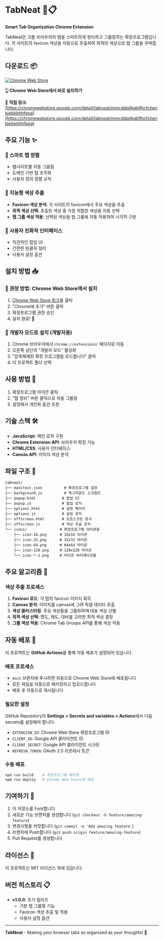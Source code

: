 # TabNeat 🎨📋

**Smart Tab Organization Chrome Extension**

TabNeat은 크롬 브라우저의 탭을 스마트하게 정리하고 그룹핑하는 확장프로그램입니다. 각 사이트의 favicon 색상을 자동으로 추출하여 최적의 색상으로 탭 그룹을 꾸며줍니다.

## 다운로드 📦

[![Chrome Web Store](https://img.shields.io/chrome-web-store/v/mmcddpjlkgbflhcfchenbjebkbhhfepa?style=for-the-badge&logo=googlechrome&logoColor=white&label=CHROME%20WEB%20STORE)](https://chromewebstore.google.com/detail/tabneat/mmcddpjlkgbflhcfchenbjebkbhhfepa)

**👆 Chrome Web Store에서 바로 설치하기**

🔗 **직접 링크**: [https://chromewebstore.google.com/detail/tabneat/mmcddpjlkgbflhcfchenbjebkbhhfepa](https://chromewebstore.google.com/detail/tabneat/mmcddpjlkgbflhcfchenbjebkbhhfepa)

## 주요 기능 ✨

### 🔄 스마트 탭 정렬
- 웹사이트별 자동 그룹핑
- 도메인 기반 탭 조직화
- 사용자 정의 정렬 규칙

### 🎨 지능형 색상 추출
- **Favicon 색상 분석**: 각 사이트의 favicon에서 주요 색상을 추출
- **최적 색상 선택**: 추출된 색상 중 가장 적합한 색상을 자동 선택
- **탭 그룹 색상 적용**: 선택된 색상을 탭 그룹에 자동 적용하여 시각적 구분

### 📱 사용자 친화적 인터페이스
- 직관적인 팝업 UI
- 간편한 원클릭 정리
- 사용자 설정 옵션

## 설치 방법 📥

### 🌟 권장 방법: Chrome Web Store에서 설치
1. [Chrome Web Store 링크](https://chromewebstore.google.com/detail/tabneat/mmcddpjlkgbflhcfchenbjebkbhhfepa)를 클릭
2. "Chrome에 추가" 버튼 클릭
3. 확장프로그램 권한 승인
4. 설치 완료! 🎉

### 🔧 개발자 모드로 설치 (개발자용)
1. Chrome 브라우저에서 `chrome://extensions/` 페이지로 이동
2. 오른쪽 상단의 "개발자 모드" 활성화
3. "압축해제된 확장 프로그램을 로드합니다" 클릭
4. 이 프로젝트 폴더 선택

## 사용 방법 🚀

1. 확장프로그램 아이콘 클릭
2. "탭 정리" 버튼 클릭으로 자동 그룹핑
3. 설정에서 개인화 옵션 조정

## 기술 스택 🛠️

- **JavaScript**: 메인 로직 구현
- **Chrome Extension API**: 브라우저 확장 기능
- **HTML/CSS**: 사용자 인터페이스
- **Canvas API**: 이미지 색상 분석

## 파일 구조 📂

```
tabneat/
├── manifest.json          # 확장프로그램 설정
├── background.js          # 백그라운드 스크립트
├── popup.html            # 팝업 UI
├── popup.js              # 팝업 로직
├── options.html          # 설정 페이지
├── options.js            # 설정 로직
├── offscreen.html        # 오프스크린 문서
├── offscreen.js          # 색상 추출 로직
└── icons/               # 확장프로그램 아이콘들
    ├── icon-16.png      # 16x16 아이콘
    ├── icon-32.png      # 32x32 아이콘
    ├── icon-64.png      # 64x64 아이콘
    ├── icon-128.png     # 128x128 아이콘
    └── icon-*-1.png     # 아이콘 바리에이션들
```

## 주요 알고리즘 🧠

### 색상 추출 프로세스
1. **Favicon 로드**: 각 탭의 favicon 이미지 획득
2. **Canvas 분석**: 이미지를 canvas에 그려 픽셀 데이터 추출
3. **색상 클러스터링**: 주요 색상들을 그룹화하여 대표 색상 선별
4. **최적 색상 선택**: 명도, 채도, 대비를 고려한 최적 색상 결정
5. **그룹 색상 적용**: Chrome Tab Groups API를 통해 색상 적용

## 자동 배포 🚀

이 프로젝트는 **GitHub Actions**를 통해 자동 배포가 설정되어 있습니다.

### 배포 프로세스
- `main` 브랜치에 푸시하면 자동으로 Chrome Web Store에 배포됩니다
- 모든 파일을 자동으로 패키징하고 업로드합니다
- 배포 후 자동으로 게시됩니다

### 필요한 설정
GitHub Repository의 **Settings > Secrets and variables > Actions**에서 다음 secrets를 설정해야 합니다:

- `EXTENSION_ID`: Chrome Web Store 확장프로그램 ID
- `CLIENT_ID`: Google API 클라이언트 ID
- `CLIENT_SECRET`: Google API 클라이언트 시크릿
- `REFRESH_TOKEN`: OAuth 2.0 리프레시 토큰

### 수동 배포
```bash
npm run build    # 확장프로그램 패키징
npm run deploy   # Chrome Web Store에 배포
```

## 기여하기 🤝

1. 이 저장소를 Fork합니다
2. 새로운 기능 브랜치를 생성합니다 (`git checkout -b feature/amazing-feature`)
3. 변경사항을 커밋합니다 (`git commit -m 'Add amazing feature'`)
4. 브랜치에 Push합니다 (`git push origin feature/amazing-feature`)
5. Pull Request를 생성합니다

## 라이선스 📄

이 프로젝트는 MIT 라이선스 하에 있습니다.

## 버전 히스토리 📋

- **v1.0.0**: 초기 릴리즈
  - 기본 탭 그룹핑 기능
  - Favicon 색상 추출 및 적용
  - 사용자 설정 옵션

---

**TabNeat** - Making your browser tabs as organized as your thoughts! 🎯

